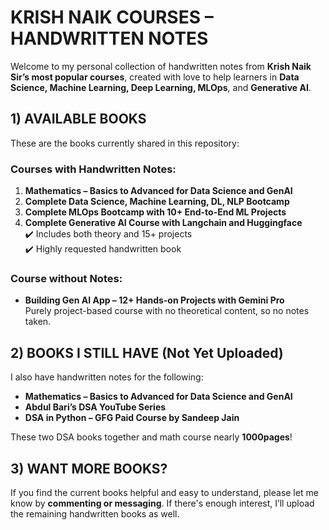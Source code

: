 # KRISH NAIK COURSES – HANDWRITTEN NOTES

Welcome to my personal collection of handwritten notes from **Krish Naik Sir’s most popular courses**, created with love to help learners in **Data Science, Machine Learning, Deep Learning, MLOps**, and **Generative AI**.

## 1) AVAILABLE BOOKS

These are the books currently shared in this repository:

### Courses with Handwritten Notes:
1. **Mathematics – Basics to Advanced for Data Science and GenAI**
2. **Complete Data Science, Machine Learning, DL, NLP Bootcamp**
3. **Complete MLOps Bootcamp with 10+ End-to-End ML Projects**
4. **Complete Generative AI Course with Langchain and Huggingface**  
   ✔️ Includes both theory and 15+ projects  
   ✔️ Highly requested handwritten book

### Course without Notes:
- **Building Gen AI App – 12+ Hands-on Projects with Gemini Pro**  
Purely project-based course with no theoretical content, so no notes taken.

## 2) BOOKS I STILL HAVE (Not Yet Uploaded)

I also have handwritten notes for the following:
- **Mathematics – Basics to Advanced for Data Science and GenAI**
- **Abdul Bari’s DSA YouTube Series**
- **DSA in Python – GFG Paid Course by Sandeep Jain**

These two DSA books together and math course nearly **1000pages**!

## 3) WANT MORE BOOKS?
If you find the current books helpful and easy to understand, please let me know by **commenting or messaging**.
If there's enough interest, I’ll upload the remaining handwritten books as well.